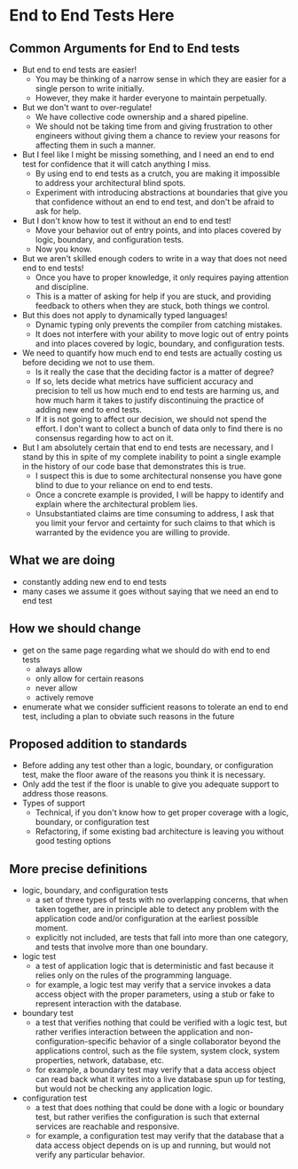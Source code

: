 # End to End Tests Here

## Common Arguments for End to End tests
- But end to end tests are easier!
    - You may be thinking of a narrow sense in which they are easier for a single person to write initially.
    - However, they make it harder everyone to maintain perpetually.
- But we don't want to over-regulate!
    - We have collective code ownership and a shared pipeline.
    - We should not be taking time from and giving frustration to other engineers without giving them a chance to review your reasons for affecting them in such a manner.
- But I feel like I might be missing something, and I need an end to end test for confidence that it will catch anything I miss.
    - By using end to end tests as a crutch, you are making it impossible to address your architectural blind spots.
    - Experiment with introducing abstractions at boundaries that give you that confidence without an end to end test, and don't be afraid to ask for help.
- But I don't know how to test it without an end to end test!
    - Move your behavior out of entry points, and into places covered by logic, boundary, and configuration tests.
    - Now you know.
- But we aren't skilled enough coders to write in a way that does not need end to end tests!
    - Once you have to proper knowledge, it only requires paying attention and discipline.
    - This is a matter of asking for help if you are stuck, and providing feedback to others when they are stuck, both things we control.
- But this does not apply to dynamically typed languages!
    - Dynamic typing only prevents the compiler from catching mistakes.
    - It does not interfere with your ability to move logic out of entry points and into places covered by logic, boundary, and configuration tests.
- We need to quantify how much end to end tests are actually costing us before deciding we not to use them.
    - Is it really the case that the deciding factor is a matter of degree?
    - If so, lets decide what metrics have sufficient accuracy and precision to tell us how much end to end tests are harming us, and how much harm it takes to justify discontinuing the practice of adding new end to end tests.
    - If it is not going to affect our decision, we should not spend the effort.  I don't want to collect a bunch of data only to find there is no consensus regarding how to act on it. 
- But I am absolutely certain that end to end tests are necessary, and I stand by this in spite of my complete inability to point a single example in the history of our code base that demonstrates this is true.
    - I suspect this is due to some architectural nonsense you have gone blind to due to your reliance on end to end tests.
    - Once a concrete example is provided, I will be happy to identify and explain where the architectural problem lies.
    - Unsubstantiated claims are time consuming to address, I ask that you limit your fervor and certainty for such claims to that which is warranted by the evidence you are willing to provide.

## What we are doing
- constantly adding new end to end tests
- many cases we assume it goes without saying that we need an end to end test

## How we should change
- get on the same page regarding what we should do with end to end tests
    - always allow
    - only allow for certain reasons
    - never allow
    - actively remove
- enumerate what we consider sufficient reasons to tolerate an end to end test, including a plan to obviate such reasons in the future

## Proposed addition to standards
- Before adding any test other than a logic, boundary, or configuration test, make the floor aware of the reasons you think it is necessary.
- Only add the test if the floor is unable to give you adequate support to address those reasons.
- Types of support
    - Technical, if you don't know how to get proper coverage with a logic, boundary, or configuration test
    - Refactoring, if some existing bad architecture is leaving you without good testing options

## More precise definitions
- logic, boundary, and configuration tests
    - a set of three types of tests with no overlapping concerns, that when taken together, are in principle able to detect any problem with the application code and/or configuration at the earliest possible moment.
    - explicitly not included, are tests that fall into more than one category, and tests that involve more than one boundary.
- logic test
    - a test of application logic that is deterministic and fast because it relies only on the rules of the programming language.
    - for example, a logic test may verify that a service invokes a data access object with the proper parameters, using a stub or fake to represent interaction with the database.  
- boundary test
    - a test that verifies nothing that could be verified with a logic test, but rather verifies interaction between the application and non-configuration-specific behavior of a single collaborator beyond the applications control, such as the file system, system clock, system properties, network, database, etc.
    - for example, a boundary test may verify that a data access object can read back what it writes into a live database spun up for testing, but would not be checking any application logic. 
- configuration test
    - a test that does nothing that could be done with a logic or boundary test, but rather verifies the configuration is such that external services are reachable and responsive.
    - for example, a configuration test may verify that the database that a data access object depends on is up and running, but would not verify any particular behavior.
